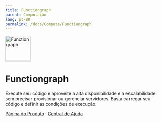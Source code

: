 ```yaml
---
title: Functiongraph
parent: Computação
lang: pt-BR
permalink: /docs/Compute/Functiongraph
---
```


<img src="https://res-static.hc-cdn.cn/cloudbu-site/public/new-product-icon/Compute/FunctionGraph.png" width="80" height="80" alt="Functiongraph">

# Functiongraph

Execute seu código e aproveite a alta disponibilidade e a escalabilidade sem precisar provisionar ou gerenciar servidores. Basta carregar seu código e definir as condições de execução.

[Página do Produto](https://www.huaweicloud.com/intl/pt-br/product/functiongraph.html) &middot;
[Central de Ajuda](https://support.huaweicloud.com/intl/pt-br/functiongraph/index.html)


